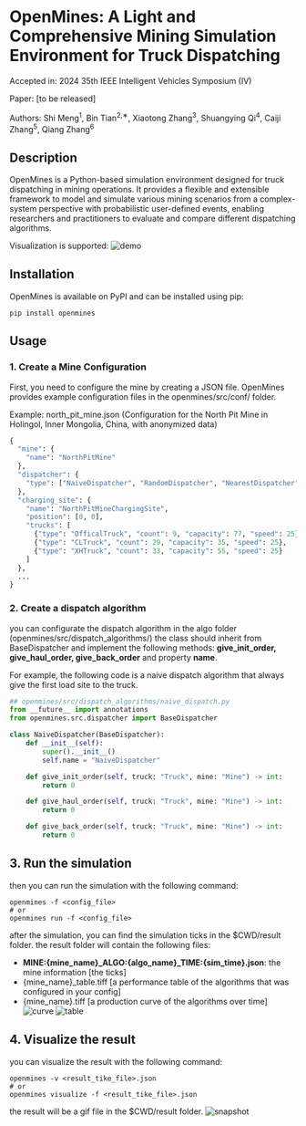 # OpenMines: A Light and Comprehensive Mining Simulation Environment for Truck Dispatching
Accepted in: 2024 35th IEEE Intelligent Vehicles Symposium (IV)

Paper: [to be released]

Authors: Shi Meng<sup>1</sup>, Bin Tian<sup>2,∗</sup>, Xiaotong Zhang<sup>3</sup>, Shuangying Qi<sup>4</sup>, Caiji Zhang<sup>5</sup>, Qiang Zhang<sup>6</sup>


## Description
OpenMines is a Python-based simulation environment designed for truck dispatching in mining operations. It provides a flexible and extensible framework to model and simulate various mining scenarios from a complex-system perspective with probabilistic user-defined events, enabling researchers and practitioners to evaluate and compare different dispatching algorithms.

Visualization is supported:
![demo](./imgs/openminesdemo.gif)

## Installation
OpenMines is available on PyPI and can be installed using pip:
```shell
pip install openmines
```
 
## Usage
### 1. Create a Mine Configuration
First, you need to configure the mine by creating a JSON file. OpenMines provides example configuration files in the openmines/src/conf/ folder.

Example: north_pit_mine.json (Configuration for the North Pit Mine in Holingol, Inner Mongolia, China, with anonymized data)
```python
{
  "mine": {
    "name": "NorthPitMine"
  },
  "dispatcher": {
    "type": ["NaiveDispatcher", "RandomDispatcher", "NearestDispatcher", "FixedGroupDispatcher", "SPTFDispatcher", "SQDispatcher"]
  },
  "charging_site": {
    "name": "NorthPitMineChargingSite",
    "position": [0, 0],
    "trucks": [
      {"type": "OfficalTruck", "count": 9, "capacity": 77, "speed": 25},
      {"type": "CLTruck", "count": 29, "capacity": 35, "speed": 25},
      {"type": "XHTruck", "count": 33, "capacity": 55, "speed": 25}
    ]
  },
  ...
}
```

### 2. Create a dispatch algorithm
you can configurate the dispatch algorithm in the algo folder (openmines/src/dispatch_algorithms/)
the class should inherit from BaseDispatcher and implement the following methods:
**give_init_order, give_haul_order, give_back_order** and property **name**.

For example, the following code is a naive dispatch algorithm that always give the first load site to the truck.
```python
## openmines/src/dispatch_algorithms/naive_dispatch.py
from __future__ import annotations
from openmines.src.dispatcher import BaseDispatcher

class NaiveDispatcher(BaseDispatcher):
    def __init__(self):
        super().__init__()
        self.name = "NaiveDispatcher"

    def give_init_order(self, truck: "Truck", mine: "Mine") -> int:
        return 0

    def give_haul_order(self, truck: "Truck", mine: "Mine") -> int:
        return 0

    def give_back_order(self, truck: "Truck", mine: "Mine") -> int:
        return 0

```
## 3. Run the simulation

then you can run the simulation with the following command:
```shell
openmines -f <config_file>
# or
openmines run -f <config_file>
```
after the simulation, you can find the simulation ticks in the $CWD/result folder.
the result folder will contain the following files:
- **MINE:{mine_name}_ALGO:{algo_name}_TIME:{sim_time}.json**: the mine information  [the ticks]
- {mine_name}_table.tiff [a performance table of the algorithms that was configured in your config]
- {mine_name}.tiff [a production curve of the algorithms over time]
![curve](./imgs/north_pit_mine.png)
![table](./imgs/north_pit_mine_table.png)
## 4. Visualize the result
you can visualize the result with the following command:
```shell
openmines -v <result_tike_file>.json
# or 
openmines visualize -f <result_tike_file>.json
```
the result will be a gif file in the $CWD/result folder.
![snapshot](./imgs/snapshot.png)